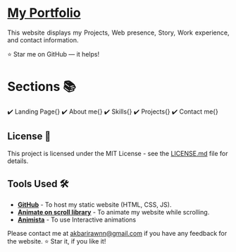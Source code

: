 # <a href="https://lonewolfvz.github.io/" target="_blank">My Portfolio</a>
<p align="justify">This website displays my Projects, Web presence, Story, Work experience, and contact information.</p>

:star: Star me on GitHub — it helps!

# Sections 📚

✔️ Landing Page{}
✔️ About me{}
✔️ Skills{}
✔️ Projects{}
✔️ Contact me{}

## License 📄
This project is licensed under the MIT License - see the [LICENSE.md](./LICENSE) file for details.

## Tools Used 🛠️
* [<b>GitHub</b>](https://github.com/) - To host my static website (HTML, CSS, JS).
* [<b>Animate on scroll library</b>](https://github.com/michalsnik/aos) - To animate my website while scrolling.
* [<b>Animista</b>](https://animista.net/) - To use Interactive animations


Please contact me at akbarirawnn@gmail.com if you have any feedback for the website. :star: Star it, if you like it!
